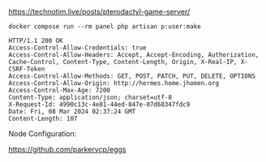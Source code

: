 
https://technotim.live/posts/pterodactyl-game-server/


```
docker compose run --rm panel php artisan p:user:make
```


```
HTTP/1.1 200 OK
Access-Control-Allow-Credentials: true
Access-Control-Allow-Headers: Accept, Accept-Encoding, Authorization, Cache-Control, Content-Type, Content-Length, Origin, X-Real-IP, X-CSRF-Token
Access-Control-Allow-Methods: GET, POST, PATCH, PUT, DELETE, OPTIONS
Access-Control-Allow-Origin: http://hermes.home.jhomen.org
Access-Control-Max-Age: 7200
Content-Type: application/json; charset=utf-8
X-Request-Id: 4990c13c-4e81-44ed-847e-07d68347fdc9
Date: Fri, 08 Mar 2024 02:37:24 GMT
Content-Length: 107
```


Node Configuration:

https://github.com/parkervcp/eggs